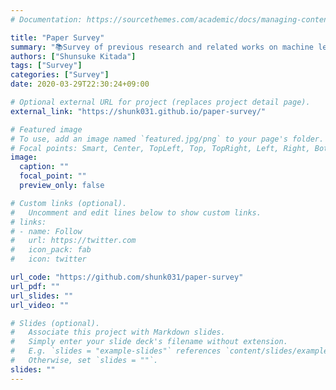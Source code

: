 ```yaml
---
# Documentation: https://sourcethemes.com/academic/docs/managing-content/

title: "Paper Survey"
summary: "📚Survey of previous research and related works on machine learning (especially Deep Learning) in Japanese."
authors: ["Shunsuke Kitada"]
tags: ["Survey"]
categories: ["Survey"]
date: 2020-03-29T22:30:24+09:00

# Optional external URL for project (replaces project detail page).
external_link: "https://shunk031.github.io/paper-survey/"

# Featured image
# To use, add an image named `featured.jpg/png` to your page's folder.
# Focal points: Smart, Center, TopLeft, Top, TopRight, Left, Right, BottomLeft, Bottom, BottomRight.
image:
  caption: ""
  focal_point: ""
  preview_only: false

# Custom links (optional).
#   Uncomment and edit lines below to show custom links.
# links:
# - name: Follow
#   url: https://twitter.com
#   icon_pack: fab
#   icon: twitter

url_code: "https://github.com/shunk031/paper-survey"
url_pdf: ""
url_slides: ""
url_video: ""

# Slides (optional).
#   Associate this project with Markdown slides.
#   Simply enter your slide deck's filename without extension.
#   E.g. `slides = "example-slides"` references `content/slides/example-slides.md`.
#   Otherwise, set `slides = ""`.
slides: ""
---
```


